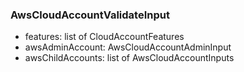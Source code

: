 ### AwsCloudAccountValidateInput
- features: list of CloudAccountFeatures
- awsAdminAccount: AwsCloudAccountAdminInput
- awsChildAccounts: list of AwsCloudAccountInputs
